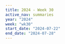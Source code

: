 ```yaml
---
title: 2024 - Week 30
active_nav: summaries
year: "2024"
week: "wk30"
start_date: "2024-07-22"
end_date: "2024-07-28"
---
```

